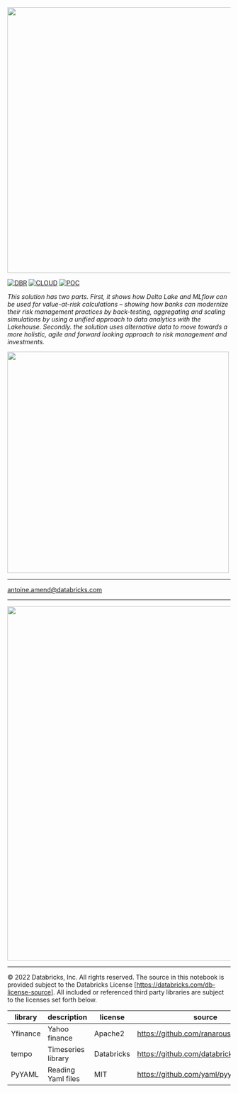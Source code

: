 <img src=https://d1r5llqwmkrl74.cloudfront.net/notebooks/fsi/fs-lakehouse-logo-transparent.png width="600px">

[![DBR](https://img.shields.io/badge/DBR-10.4ML-red?logo=databricks&style=for-the-badge)](https://docs.databricks.com/release-notes/runtime/10.4ml.html)
[![CLOUD](https://img.shields.io/badge/CLOUD-ALL-blue?logo=googlecloud&style=for-the-badge)](https://cloud.google.com/databricks)
[![POC](https://img.shields.io/badge/POC-10_days-green?style=for-the-badge)](https://databricks.com/try-databricks)

*This solution has two parts. First, it shows how Delta Lake and MLflow can be used for value-at-risk calculations – showing how banks can modernize their risk management practices by back-testing, aggregating and scaling simulations by using a unified approach to data analytics with the Lakehouse. Secondly. the solution uses alternative data to move towards a more holistic, agile and forward looking approach to risk management and investments.*

<img src=https://databricks.com/wp-content/uploads/2021/05/Building-a-Modern-Risk-Management-System-in-Financial-Services-market-risk-solutions.png width=500>

___
<antoine.amend@databricks.com>

___

<img src='https://d1r5llqwmkrl74.cloudfront.net/notebooks/fsi/var/images/reference_architecture.png' width=800>

___

&copy; 2022 Databricks, Inc. All rights reserved. The source in this notebook is provided subject to the Databricks License [https://databricks.com/db-license-source].  All included or referenced third party libraries are subject to the licenses set forth below.

| library                                | description             | license    | source                                              |
|----------------------------------------|-------------------------|------------|-----------------------------------------------------|
| Yfinance                               | Yahoo finance           | Apache2    | https://github.com/ranaroussi/yfinance              |
| tempo                                  | Timeseries library      | Databricks | https://github.com/databrickslabs/tempo             |
| PyYAML                                 | Reading Yaml files      | MIT        | https://github.com/yaml/pyyaml                      |
